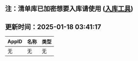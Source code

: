 ## 注：清单库已加密想要入库请使用 ([入库工具](https://github.com/BlankTMing/ManifestAutoUpdate/releases))

## 更新时间：2025-01-18 03:41:17
| AppID | 名称 | 类型  |
| :-------------------- | :----------------------------- | :----------- |
| 无 | 无 | 无 |
